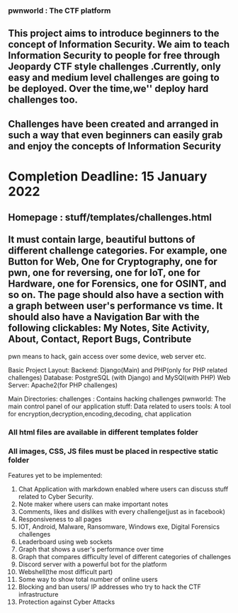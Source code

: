### pwnworld : The CTF platform

## This project aims to introduce beginners to the concept of Information Security. We aim to teach Information Security to people for free through Jeopardy CTF style challenges .Currently, only easy and medium level challenges are going to be deployed. Over the time,we'' deploy hard challenges too. 
## Challenges have been created and arranged in such a way that even beginners can easily grab and enjoy the concepts of Information Security

# Completion Deadline: 15 January 2022

## Homepage : stuff/templates/challenges.html  <br><br>It must contain large, beautiful buttons of different challenge categories. For example, one Button for Web, One for Cryptography, one for pwn, one for reversing, one for IoT, one for Hardware, one for Forensics, one for OSINT, and so on. The page should also have a section with a graph between user's performance vs time. It should also have a Navigation Bar with the following clickables: My Notes, Site Activity, About, Contact, Report Bugs, Contribute

pwn means to hack, gain access over some device, web server etc.

Basic Project Layout:
Backend: Django(Main) and PHP(only for PHP related challenges) 
Database: PostgreSQL (with Django) and MySQl(with PHP)
Web Server: Apache2(for PHP challenges)

Main Directories:
challenges : Contains hacking challenges
pwnworld: The main control panel of our application
stuff: Data related to users
tools: A tool for encryption,decryption,encoding,decoding, chat application

### All html files are available in different templates folder
### All images, CSS, JS files must be placed in respective static folder

Features yet to be implemented:

1. Chat Application with markdown enabled where users can discuss stuff related to Cyber Security.
2. Note maker where users can make important notes
3. Comments, likes and dislikes with every challenge(just as in facebook)
4. Responsiveness to all pages
5. IOT, Android, Malware, Ransomware, Windows exe, Digital Forensics challenges
6. Leaderboard using web sockets
7. Graph that shows a user's performance over time
8. Graph that compares difficulty level of different categories of challenges
9. Discord server with a powerful bot for the platform
10. Webshell(the most difficult part)
11. Some way to show total number of online users
12. Blocking and ban users/ IP addresses who try to hack the CTF infrastructure
13. Protection against Cyber Attacks
